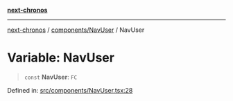 [**next-chronos**](../../../README.md)

***

[next-chronos](../../../README.md) / [components/NavUser](../README.md) / NavUser

# Variable: NavUser

> `const` **NavUser**: `FC`

Defined in: [src/components/NavUser.tsx:28](https://github.com/Bababum95/next-chronos/blob/41860730c8dd12c16699269e1eee86402c8d1a9f/src/components/NavUser.tsx#L28)

